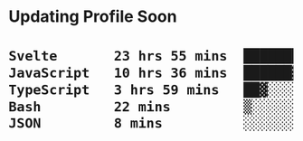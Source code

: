<h1> Updating Profile Soon<h1/>


 <!--START_SECTION:waka-->

```txt
Svelte       23 hrs 55 mins  ███████████████▒░░░░░░░░░   60.94 %
JavaScript   10 hrs 36 mins  ██████▓░░░░░░░░░░░░░░░░░░   27.01 %
TypeScript   3 hrs 59 mins   ██▓░░░░░░░░░░░░░░░░░░░░░░   10.16 %
Bash         22 mins         ▒░░░░░░░░░░░░░░░░░░░░░░░░   00.97 %
JSON         8 mins          ░░░░░░░░░░░░░░░░░░░░░░░░░   00.36 %
```

<!--END_SECTION:waka-->
